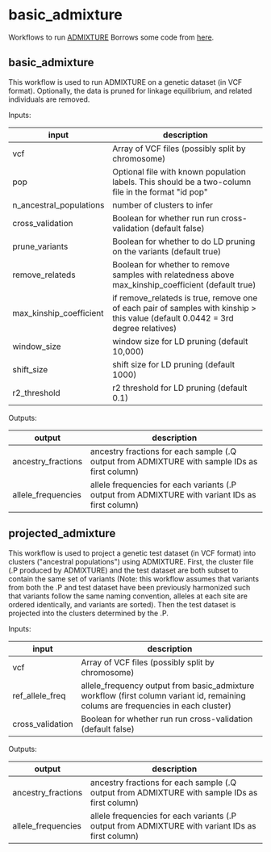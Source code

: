# basic_admixture

Workflows to run [ADMIXTURE](https://dalexander.github.io/admixture/) Borrows some code from [here](github.com/broadinstitute/palantir-workflows/Admixture).

## basic_admixture

This workflow is used to run ADMIXTURE on a genetic dataset (in VCF format). Optionally,
the data is pruned for linkage equilibrium, and related individuals are removed.

Inputs:

input | description
--- | ---
vcf | Array of VCF files (possibly split by chromosome)
pop | Optional file with known population labels. This should be a two-column file in the format "id pop"
n_ancestral_populations | number of clusters to infer
cross_validation | Boolean for whether run run cross-validation (default false)
prune_variants | Boolean for whether to do LD pruning on the variants (default true)
remove_relateds | Boolean for whether to remove samples with relatedness above max_kinship_coefficient (default true)
max_kinship_coefficient | if remove_relateds is true, remove one of each pair of samples with kinship > this value (default 0.0442 = 3rd degree relatives)
window_size | window size for LD pruning (default 10,000)
shift_size | shift size for LD pruning (default 1000)
r2_threshold | r2 threshold for LD pruning (default 0.1)


Outputs:

output | description
--- | ---
ancestry_fractions | ancestry fractions for each sample (.Q output from ADMIXTURE with sample IDs as first column)
allele_frequencies | allele frequencies for each variants (.P output from ADMIXTURE with variant IDs as first column)


## projected_admixture

This workflow is used to project a genetic test dataset (in VCF format) into clusters ("ancestral populations") using ADMIXTURE. First, the cluster file (.P produced by ADMIXTURE) and the test dataset are both subset to contain the same set of variants (Note: this workflow assumes that variants from both the .P and test dataset have been previously harmonized such that variants follow the same naming convention, alleles at each site are ordered identically, and variants are sorted). Then the test dataset is projected into the clusters determined by the .P.
	

Inputs:

input | description
--- | ---
vcf | Array of VCF files (possibly split by chromosome)
ref_allele_freq | allele_frequency output from basic_admixture workflow (first column variant id, remaining colums are frequencies in each cluster)
cross_validation | Boolean for whether run run cross-validation (default false)


Outputs:

output | description
--- | ---
ancestry_fractions | ancestry fractions for each sample (.Q output from ADMIXTURE with sample IDs as first column)
allele_frequencies | allele frequencies for each variants (.P output from ADMIXTURE with variant IDs as first column)
